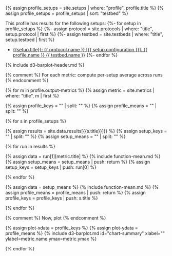 {% assign profile_setups = site.setups | where: "profile", profile.title %}
{% assign profile_setups = profile_setups | sort: "testbed" %}

This profile has results for the following setups:
{%- for setup in profile_setups %}
{%- assign protocol = site.protocols | where: "title", setup.protocol | first %}
{%- assign testbed = site.testbeds | where: "title", setup.testbed | first %}
* [{{setup.title}}: {{ protocol.name }} [{{ setup.configuration }}]. {{ profile.name }} {{ testbed.name }}](/setups/{{setup.title}})
{%- endfor %}

{% include d3-barplot-header.md %}
<div id="chart-summary"></div>

{% comment %}
    For each metric: compute per-setup average across runs
{% endcomment %}

{% for m in profile.output-metrics %}
{% assign metric = site.metrics | where: "title", m | first %}

{% assign profile_keys = "" | split: "" %}
{% assign profile_means = "" | split: "" %}

{% for s in profile_setups %}

{% assign results = site.data.results[{{s.title}}]}} %}
{% assign setup_keys = "" | split: "" %}
{% assign setup_means = "" | split: "" %}

{% for run in results %}

{% assign data = run[1][metric.title] %}
{% include function-mean.md %}
{% assign setup_means = setup_means | push: return %}
{% assign setup_keys = setup_keys | push: run[0] %}

{% endfor %}

{% assign data = setup_means %}
{% include function-mean.md %}
{% assign profile_means = profile_means | push: return %}
{% assign profile_keys = profile_keys | push: s.title %}

{% endfor %}

{% comment %}
    Now, plot
{% endcomment %}

{% assign plot-xdata = profile_keys %}
{% assign plot-ydata = profile_means %}
{% include d3-barplot.md id="chart-summary" xlabel="" ylabel=metric.name ymax=metric.ymax %}

{% endfor %}
